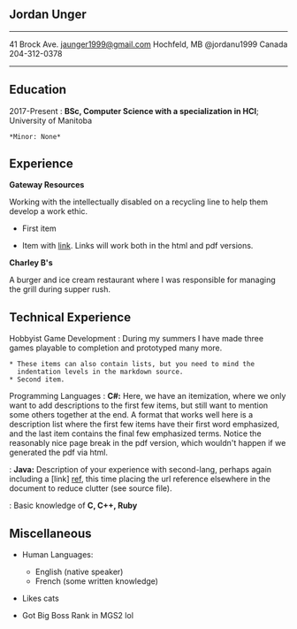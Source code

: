 ## Jordan Unger

-------------------     ----------------------------
41 Brock Ave.                      jaunger1999@gmail.com
Hochfeld, MB                      @jordanu1999
Canada                                204-312-0378

-------------------     ----------------------------

Education
---------

2017-Present
:   **BSc, Computer Science with a specialization in HCI**; University of Manitoba

    *Minor: None*

Experience
----------

**Gateway Resources**

Working with the intellectually disabled on a recycling line to help them develop a work ethic.

* First item

* Item with [link](http://www.example.com). Links will work both in
  the html and pdf versions.

**Charley B's**

A burger and ice cream restaurant where I was responsible for managing the grill during supper rush.

Technical Experience
--------------------

Hobbyist Game Development
:   During my summers I have made three games playable to completion and prototyped many more.

    * These items can also contain lists, but you need to mind the
      indentation levels in the markdown source.
    * Second item.

Programming Languages
:   **C#:** Here, we have an itemization, where we only want
    to add descriptions to the first few items, but still want to
    mention some others together at the end. A format that works well
    here is a description list where the first few items have their
    first word emphasized, and the last item contains the final few
    emphasized terms. Notice the reasonably nice page break in the pdf
    version, which wouldn't happen if we generated the pdf via html.

:   **Java:** Description of your experience with second-lang,
    perhaps again including a [link] [ref], this time placing the url
    reference elsewhere in the document to reduce clutter (see source
    file). 

:   Basic knowledge of **C, C++, Ruby**

[ref]: https://github.com/jaunger1999

Miscellaneous
----------------------------------------

* Human Languages:

     * English (native speaker)
     * French (some written knowledge)
* Likes cats
* Got Big Boss Rank in MGS2 lol
